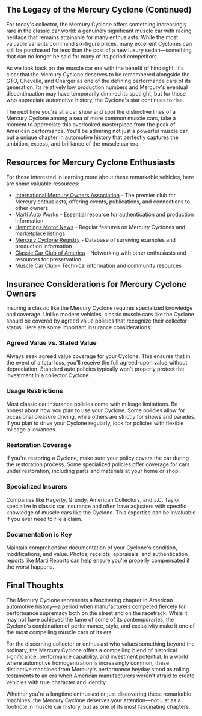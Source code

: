 ## The Legacy of the Mercury Cyclone (Continued)

For today's collector, the Mercury Cyclone offers something increasingly rare in the classic car world: a genuinely significant muscle car with racing heritage that remains attainable for many enthusiasts. While the most valuable variants command six-figure prices, many excellent Cyclones can still be purchased for less than the cost of a new luxury sedan—something that can no longer be said for many of its period competitors.

As we look back on the muscle car era with the benefit of hindsight, it's clear that the Mercury Cyclone deserves to be remembered alongside the GTO, Chevelle, and Charger as one of the defining performance cars of its generation. Its relatively low production numbers and Mercury's eventual discontinuation may have temporarily dimmed its spotlight, but for those who appreciate automotive history, the Cyclone's star continues to rise.

The next time you're at a car show and spot the distinctive lines of a Mercury Cyclone among a sea of more common muscle cars, take a moment to appreciate this overlooked masterpiece from the peak of American performance. You'll be admiring not just a powerful muscle car, but a unique chapter in automotive history that perfectly captures the ambition, excess, and brilliance of the muscle car era.

## Resources for Mercury Cyclone Enthusiasts

For those interested in learning more about these remarkable vehicles, here are some valuable resources:

- [International Mercury Owners Association](https://www.mercuryclub.com/) - The premier club for Mercury enthusiasts, offering events, publications, and connections to other owners
- [Marti Auto Works](https://www.martiauto.com/) - Essential resource for authentication and production information
- [Hemmings Motor News](https://www.hemmings.com/) - Regular features on Mercury Cyclones and marketplace listings
- [Mercury Cyclone Registry](https://mercurycycloneregistry.com/) - Database of surviving examples and production information
- [Classic Car Club of America](https://www.classiccarclub.org/) - Networking with other enthusiasts and resources for preservation
- [Muscle Car Club](https://www.musclecarclub.com/) - Technical information and community resources

## Insurance Considerations for Mercury Cyclone Owners

Insuring a classic like the Mercury Cyclone requires specialized knowledge and coverage. Unlike modern vehicles, classic muscle cars like the Cyclone should be covered by agreed value policies that recognize their collector status. Here are some important insurance considerations:

### Agreed Value vs. Stated Value

Always seek agreed value coverage for your Cyclone. This ensures that in the event of a total loss, you'll receive the full agreed-upon value without depreciation. Standard auto policies typically won't properly protect the investment in a collector Cyclone.

### Usage Restrictions

Most classic car insurance policies come with mileage limitations. Be honest about how you plan to use your Cyclone. Some policies allow for occasional pleasure driving, while others are strictly for shows and parades. If you plan to drive your Cyclone regularly, look for policies with flexible mileage allowances.

### Restoration Coverage

If you're restoring a Cyclone, make sure your policy covers the car during the restoration process. Some specialized policies offer coverage for cars under restoration, including parts and materials at your home or shop.

### Specialized Insurers

Companies like Hagerty, Grundy, American Collectors, and J.C. Taylor specialize in classic car insurance and often have adjusters with specific knowledge of muscle cars like the Cyclone. This expertise can be invaluable if you ever need to file a claim.

### Documentation is Key

Maintain comprehensive documentation of your Cyclone's condition, modifications, and value. Photos, receipts, appraisals, and authentication reports like Marti Reports can help ensure you're properly compensated if the worst happens.

## Final Thoughts

The Mercury Cyclone represents a fascinating chapter in American automotive history—a period when manufacturers competed fiercely for performance supremacy both on the street and on the racetrack. While it may not have achieved the fame of some of its contemporaries, the Cyclone's combination of performance, style, and exclusivity make it one of the most compelling muscle cars of its era.

For the discerning collector or enthusiast who values something beyond the ordinary, the Mercury Cyclone offers a compelling blend of historical significance, performance capability, and investment potential. In a world where automotive homogenization is increasingly common, these distinctive machines from Mercury's performance heyday stand as rolling testaments to an era when American manufacturers weren't afraid to create vehicles with true character and identity.

Whether you're a longtime enthusiast or just discovering these remarkable machines, the Mercury Cyclone deserves your attention—not just as a footnote in muscle car history, but as one of its most fascinating chapters.
